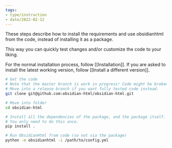 ```yaml
---
tags:
- type/instruction
- date/2022-02-12
---
```

These steps describe how to install the requirements and use obsidianhtml from the code, instead of installing it as a package. 

This way you can quickly test changes and/or customize the code to your liking.

For the normal installation process, follow [[Installation]]. If you are asked to install the latest working version, follow [[Install a different version]].

``` bash
# Get the code
# Note that the master branch is work in progress! Code might be broken. 
# Move into a release branch if you want fully tested code instead.
git clone git@github.com:obsidian-html/obsidian-html.git

# Move into folder
cd obsidian-html

# Install all the dependencies of the package, and the package itself.
# You only need to do this once.
pip install .

# Run ObsidianHtml from code (so not via the package)
python -m obsidianhtml -i /path/to/config.yml
```